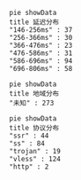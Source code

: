 
```mermaid
pie showData
title 延迟分布
"146-256ms" : 37
"256-366ms" : 30
"366-476ms" : 23
"476-586ms" : 31
"586-696ms" : 94
"696-806ms" : 58
```
```mermaid
pie showData
title 地域分布
"未知" : 273
```
```mermaid
pie showData
title 协议分布
"ssr" : 44
"ss" : 84
"trojan" : 19
"vless" : 124
"http" : 2
```